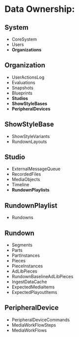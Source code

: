# Data Ownership:

## System

- CoreSystem
- Users
- **Organizations**

## Organization

- UserActionsLog
- Evaluations
- Snapshots
- Blueprints
- **Studios**
- **ShowStyleBases**
- **PeripheralDevices**

## ShowStyleBase

- ShowStyleVariants
- RundownLayouts

## Studio

- ExternalMessageQueue
- RecordedFiles
- MediaObjects
- Timeline
- **RundownPlaylists**

## RundownPlaylist

- Rundowns

## Rundown

- Segments
- Parts
- PartInstances
- Pieces
- PieceInstances
- AdLibPieces
- RundownBaselineAdLibPieces
- IngestDataCache
- ExpectedMediaItems
- ExpectedPlayoutItems

## PeripheralDevice

- PeripheralDeviceCommands
- MediaWorkFlowSteps
- MediaWorkFlows
